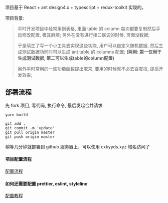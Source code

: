 项目基于 React + ant design4.x + typescript + redux-toolkit 实现的。

项目背景:

> 平时开发项目中经常用到表格, 里面 table 的 column 每次都要复制然后手动修改配置, 极其麻烦; 另外在没有进行接口联调的时候, 页面没数据; 
>
> 于是萌生了写一个小工具去实现这些功能, 用户可以自定义随机数据, 然后生成测试数据功同时可以生成 ant table 的 columns 配置; **(两用: 第一仅用于生成测试数据, 第二可以生成table的column配置)**
>
> 另外平时常用的一些功能函数提出取来, 要用的时候就不必去百度找, 提高开发效率;



## 部署流程

先 fork 项目, 写代码, 执行命令, 最后发起合并请求

```shell
yarn build

git add .
git commit -m 'update'
git pull origin master
git push origin master
```

稍等几分钟就部署到 github 服务器上，可以使用 cxkyyds.xyz 域名访问了

#### 项目配置流程

[配置流程](https://blog.csdn.net/qq_39583550/article/details/128343627)

#### 如何还需要配置 prettier, eslint, styleline

[配置教程](https://blog.csdn.net/qq_39583550/article/details/125458727)

